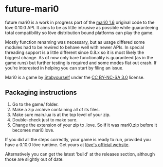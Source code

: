 # future-mari0
future mari0 is a work in progress port of the [mari0 1.6](http://stabyourself.net/mari0/) original code to the löve 0.10.0 API. It aims to be as little intrusive as possible while guaranteeing total compatibility so löve distribution bound platforms can play the game.

Mostly function renaming was necessary, but as usage differed some modules had to be rewired to behave well with newer APIs. In special threading support is a little different since 0.8.x so it is most likely the biggest change. As of now only bare functionality is guaranteed (as in the game runs) but further testing is required and some modes flat out crash. If you're interested in helping you can start by filing an issue.

Mari0 is a game by [Stabyourself](http://stabyourself.net/) under the [CC BY-NC-SA 3.0](http://creativecommons.org/licenses/by-nc-sa/3.0/) license.

## Packaging instructions

1. Go to the game/ folder.
2. Make a zip archive containing all of its files.
3. Make sure main.lua is at the top level of your zip.
4. Double-check just to make sure.
5. Change the extension of your zip to .love. So if it was mari0.zip before it becomes mari0.love.

If you did all the steps correctly, your game is ready to run, provided you have a 0.10.0 löve runtime. Get yours at [löve's official website](https://love2d.org).

Alternatively you can get the latest 'build' at the releases section, although those are slightly out of date.
